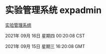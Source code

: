 # 实验管理系统 expadmin
[实验管理系统](http://:56808/expadmin-782313d2-e1b1-4ea7-932e-3a55e6a1a4d0/)

2021年 09月 16日 星期四 00:20:08 CST

2021年 09月 15日 星期三 16:20:08 GMT
